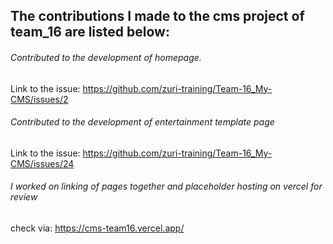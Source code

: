 ## The contributions I made to the cms project of team_16 are listed below:

###### Contributed to the development of homepage.
Link to the issue: https://github.com/zuri-training/Team-16_My-CMS/issues/2

###### Contributed to the development of entertainment template page
Link to the issue: https://github.com/zuri-training/Team-16_My-CMS/issues/24


###### I worked on linking of pages together and placeholder hosting on vercel for review
check via: https://cms-team16.vercel.app/
